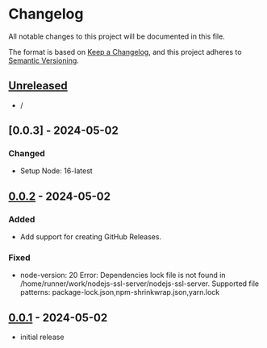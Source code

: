 # Changelog

All notable changes to this project will be documented in this file.

The format is based on [Keep a Changelog],
and this project adheres to [Semantic Versioning].

## [Unreleased]

- /

## [0.0.3] - 2024-05-02

### Changed

- Setup Node: 16-latest

## [0.0.2] - 2024-05-02

### Added

- Add support for creating GitHub Releases.

### Fixed

- node-version: 20
  Error: Dependencies lock file is not found in /home/runner/work/nodejs-ssl-server/nodejs-ssl-server. 
  Supported file patterns: package-lock.json,npm-shrinkwrap.json,yarn.lock

## [0.0.1] - 2024-05-02

- initial release

<!-- Links -->
[keep a changelog]: https://keepachangelog.com/en/1.0.0/
[semantic versioning]: https://semver.org/spec/v2.0.0.html

<!-- Versions -->
[unreleased]: https://github.com/Author/Repository/compare/v0.0.2...HEAD
[0.0.2]: https://github.com/Author/Repository/compare/v0.0.1...v0.0.2
[0.0.1]: https://github.com/Author/Repository/releases/tag/v0.0.1

